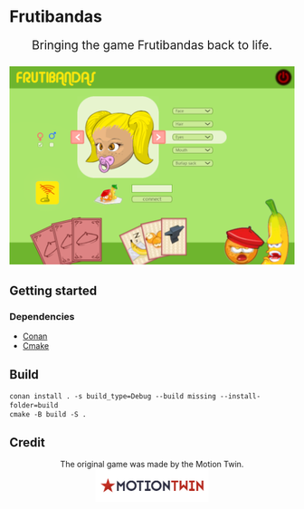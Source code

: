 # Frutibandas

<p align=center style="font-size:150%;">
Bringing the game Frutibandas back to life.<br><br>
<img alt="home" src="screen_capture/home_page.png">
</p>

## Getting started

### Dependencies

- [Conan](https://conan.io/)
- [Cmake](https://cmake.org/)

## Build

```
conan install . -s build_type=Debug --build missing --install-folder=build
cmake -B build -S .
```

## Credit
<p align=center>
The original game was made by the Motion Twin.<br>
<a href="https://motion-twin.com/fr/">
<img alt="Motion Twin" src="logo/motion_twin.png" width="200">
</a>
</p>